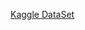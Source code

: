 <a href="https://www.kaggle.com/tianhwu/brooklynhomes2003to2017#brooklyn_sales_map.csv">Kaggle DataSet</a>

